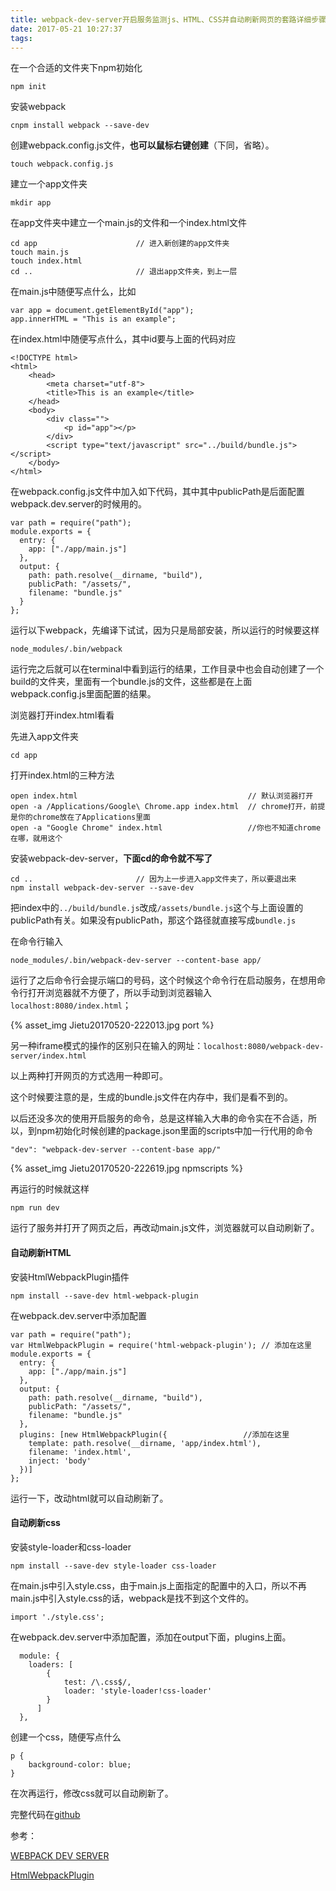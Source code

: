```yaml
---
title: webpack-dev-server开启服务监测js、HTML、CSS并自动刷新网页的套路详细步骤并附代码
date: 2017-05-21 10:27:37
tags:
---
```

在一个合适的文件夹下npm初始化

~~~
npm init
~~~
安装webpack

~~~
cnpm install webpack --save-dev
~~~

创建webpack.config.js文件，**也可以鼠标右键创建**（下同，省略）。

~~~
touch webpack.config.js
~~~

建立一个app文件夹

~~~
mkdir app
~~~

在app文件夹中建立一个main.js的文件和一个index.html文件

~~~
cd app            			// 进入新创建的app文件夹
touch main.js
touch index.html
cd ..						// 退出app文件夹，到上一层
~~~



在main.js中随便写点什么，比如

~~~
var app = document.getElementById("app");
app.innerHTML = "This is an example";
~~~



在index.html中随便写点什么，其中id要与上面的代码对应

~~~
<!DOCTYPE html>
<html>
    <head>
        <meta charset="utf-8">
        <title>This is an example</title>
    </head>
    <body>
        <div class="">
            <p id="app"></p>
        </div>
        <script type="text/javascript" src="../build/bundle.js"></script>
    </body>
</html>
~~~

在webpack.config.js文件中加入如下代码，其中其中publicPath是后面配置webpack.dev.server的时候用的。

~~~
var path = require("path");
module.exports = {
  entry: {
    app: ["./app/main.js"]
  },
  output: {
    path: path.resolve(__dirname, "build"),
    publicPath: "/assets/",
    filename: "bundle.js"
  }
};
~~~

运行以下webpack，先编译下试试，因为只是局部安装，所以运行的时候要这样

~~~
node_modules/.bin/webpack
~~~

运行完之后就可以在terminal中看到运行的结果，工作目录中也会自动创建了一个build的文件夹，里面有一个bundle.js的文件，这些都是在上面webpack.config.js里面配置的结果。

浏览器打开index.html看看

先进入app文件夹

~~~
cd app
~~~

打开index.html的三种方法

~~~
open index.html										 // 默认浏览器打开
open -a /Applications/Google\ Chrome.app index.html  // chrome打开，前提是你的chrome放在了Applications里面
open -a "Google Chrome" index.html 					 //你也不知道chrome在哪，就用这个
~~~



安装webpack-dev-server，**下面cd的命令就不写了**

~~~
cd ..						// 因为上一步进入app文件夹了，所以要退出来
npm install webpack-dev-server --save-dev
~~~

把index中的`../build/bundle.js`改成`/assets/bundle.js`这个与上面设置的publicPath有关。如果没有publicPath，那这个路径就直接写成`bundle.js`

在命令行输入

~~~
node_modules/.bin/webpack-dev-server --content-base app/
~~~



运行了之后命令行会提示端口的号码，这个时候这个命令行在启动服务，在想用命令行打开浏览器就不方便了，所以手动到浏览器输入`localhost:8080/index.html`；

{% asset_img Jietu20170520-222013.jpg port %}

另一种iframe模式的操作的区别只在输入的网址：`localhost:8080/webpack-dev-server/index.html`

以上两种打开网页的方式选用一种即可。

这个时候要注意的是，生成的bundle.js文件在内存中，我们是看不到的。

以后还没多次的使用开启服务的命令，总是这样输入大串的命令实在不合适，所以，到npm初始化时候创建的package.json里面的scripts中加一行代用的命令

~~~
"dev": "webpack-dev-server --content-base app/"
~~~

{% asset_img Jietu20170520-222619.jpg npmscripts %}

再运行的时候就这样

~~~
npm run dev
~~~

运行了服务并打开了网页之后，再改动main.js文件，浏览器就可以自动刷新了。

#### 自动刷新HTML

安装HtmlWebpackPlugin插件

~~~
npm install --save-dev html-webpack-plugin
~~~



在webpack.dev.server中添加配置

~~~
var path = require("path");
var HtmlWebpackPlugin = require('html-webpack-plugin'); // 添加在这里
module.exports = {
  entry: {
    app: ["./app/main.js"]
  },
  output: {
    path: path.resolve(__dirname, "build"),
    publicPath: "/assets/",
    filename: "bundle.js"
  },
  plugins: [new HtmlWebpackPlugin({					//添加在这里
    template: path.resolve(__dirname, 'app/index.html'),
    filename: 'index.html',
    inject: 'body'
  })]
};
~~~



运行一下，改动html就可以自动刷新了。

#### 自动刷新css

安装style-loader和css-loader

~~~
npm install --save-dev style-loader css-loader
~~~

在main.js中引入style.css，由于main.js上面指定的配置中的入口，所以不再main.js中引入style.css的话，webpack是找不到这个文件的。

~~~
import './style.css';
~~~

在webpack.dev.server中添加配置，添加在output下面，plugins上面。

~~~
  module: {
    loaders: [
        {
            test: /\.css$/,
            loader: 'style-loader!css-loader'
        }
      ]
  },
~~~

创建一个css，随便写点什么

~~~
p {
    background-color: blue;
}
~~~

在次再运行，修改css就可以自动刷新了。



完整代码在[github](https://github.com/zhuanyongxigua/routine.git)

参考：

[WEBPACK DEV SERVER](https://webpack.github.io/docs/webpack-dev-server.html)

[HtmlWebpackPlugin](https://webpack.js.org/plugins/html-webpack-plugin/)
